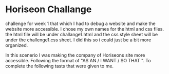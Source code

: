 # Horiseon Challange 
challenge for week 1 that which I had to debug a website and make the website more accessible. 
I chose my own names for the html and css files. the html file will be under 
challange1.html and the css style sheet will be under the challenge1.css sheet. I did this so i could just be a bit more organized. 

In this scenerio I was making the company of Horiseons site more accessible. Following the format of "AS AN / I WANT / SO THAT ". To complete the following tasts that were given to me. 
